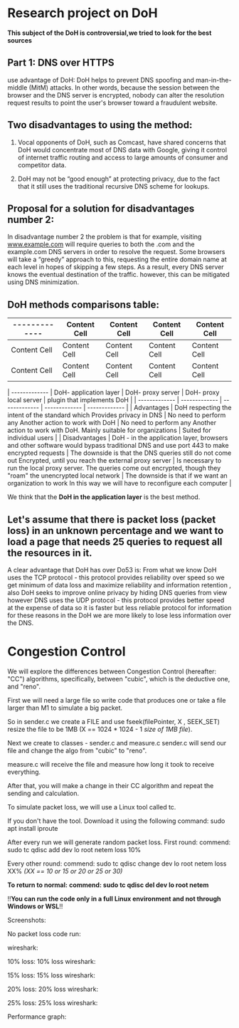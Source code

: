 # Research project on DoH

**This subject of the DoH is controversial,we tried to look for the best sources**


## Part 1: DNS over HTTPS 

use advantage of DoH:
DoH  helps to prevent DNS spoofing and man-in-the-middle (MitM) attacks. 
In other words, because the session between the browser and the DNS server is encrypted, nobody can alter the resolution request results to point the user's browser toward a fraudulent website.  

## Two disadvantages to using the method:

1. Vocal opponents of DoH, such as Comcast, have shared concerns that DoH would concentrate most of DNS data with Google, giving it control of internet traffic routing and access to large amounts of consumer and competitor data.

2. DoH may not be “good enough” at protecting privacy, due to the fact that it still uses the traditional recursive DNS scheme for lookups.


## Proposal for a solution for disadvantages number 2: 
In disadvantage number 2 the problem is that for example, visiting www.example.com will require queries to both the .com and the example.com DNS servers in order to resolve the request.
Some browsers will take a “greedy” approach to this, requesting the entire domain name at each level in hopes of skipping a few steps. As a result, every DNS server knows the eventual destination of the traffic.
however, this can be mitigated using DNS minimization.

## DoH methods comparisons table:





| ------------- | Content Cell  | Content Cell  | Content Cell  | Content Cell  |
| ------------- | ------------- | ------------- | ------------- | ------------- |
| Content Cell  | Content Cell  | Content Cell  | Content Cell  | Content Cell  |
| Content Cell  | Content Cell  | Content Cell  | Content Cell  | Content Cell  |






| ------------- | DoH- application layer  | DoH-
proxy server
 | DoH-
proxy local server
 | plugin that implements DoH |
| ------------- | ------------- | ------------- | ------------- | ------------- |
| Advantages  | DoH respecting the intent of the standard which Provides privacy in DNS  | No need to perform any
Another action to work with DoH
 | No need to perform any
Another action to work with DoH.
Mainly suitable for organizations | Suited for individual users |
| Disadvantages | DoH - in the application layer, browsers and other software would bypass traditional DNS and use port 443 to make encrypted requests  | The downside is that the DNS queries still do not come out
Encrypted, until you reach the external proxy server
 | Is necessary to run the local proxy server.
The queries come out encrypted, though they "roam" the unencrypted local network
 | The downside is that if we want an organization to work
In this way we will have to reconfigure each computer
 |


 We think that the **DoH in the application layer** is the best method.


## Let's assume that there is packet loss (packet loss) in an unknown percentage and we want to load a page that needs 25 queries to request all the resources in it. 
A clear advantage that DoH has over Do53 is:
From what we know DoH uses the TCP protocol - this protocol provides reliability over speed so we get minimum of data loss and maximize reliability and information retention , also DoH seeks to improve online privacy by hiding DNS queries from view however DNS uses the UDP protocol - this protocol provides better speed at the expense of data so it is faster but less reliable protocol for information for these reasons in the DoH we are more likely to lose less information over the DNS.



# Congestion Control

 We will explore the differences between Congestion Control (hereafter: "CC") algorithms, specifically, between "cubic", which is the deductive one, and "reno".

 First we will need a large file so write code that produces one or take a file larger than M1 to simulate a big packet.

 So in sender.c we create a FILE and use fseek(filePointer, X , SEEK_SET) resize the file to be 1MB (X == 1024 * 1024 - 1 *size of 1MB file*).

 Next we create to classes - sender.c and measure.c
 sender.c will send our file and change the algo from "cubic" to "reno".

 measure.c will receive the file and measure how long it took to receive everything.
 
 After that, you will make a change in their CC algorithm and repeat the sending and calculation.
 
 To simulate packet loss, we will use a Linux tool called tc.

 If you don't have the tool. Download it using the following command: sudo apt install iproute 
 

 After every run we will generate random packet loss. 
 First round:
 commend: sudo tc qdisc add dev lo root netem loss 10%

 Every other round: 
 commend: sudo tc qdisc change dev lo root netem loss XX% *(XX == 10 or 15 or 20 or 25 or 30)*

 **To return to normal:**
 **commend: sudo tc qdisc del dev lo root netem**

 !!**You can run the code only in a full Linux environment and not through Windows or WSL**!!

 Screenshots:

 No packet loss code run:

 wireshark:

 10% loss:
 10% loss wireshark:
 
 15% loss:
 15% loss wireshark:

 20% loss:
 20% loss wireshark:

 25% loss:
 25% loss wireshark:

 Performance graph:







